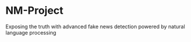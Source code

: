 # NM-Project
Exposing the truth with advanced fake news detection powered by natural language processing 
